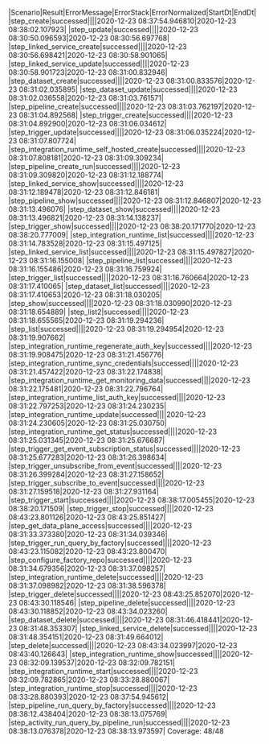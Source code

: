 |Scenario|Result|ErrorMessage|ErrorStack|ErrorNormalized|StartDt|EndDt|
|step_create|successed||||2020-12-23 08:37:54.946810|2020-12-23 08:38:02.107923|
|step_update|successed||||2020-12-23 08:30:50.096593|2020-12-23 08:30:56.697768|
|step_linked_service_create|successed||||2020-12-23 08:30:56.698421|2020-12-23 08:30:58.901065|
|step_linked_service_update|successed||||2020-12-23 08:30:58.901723|2020-12-23 08:31:00.832946|
|step_dataset_create|successed||||2020-12-23 08:31:00.833576|2020-12-23 08:31:02.035895|
|step_dataset_update|successed||||2020-12-23 08:31:02.036558|2020-12-23 08:31:03.761571|
|step_pipeline_create|successed||||2020-12-23 08:31:03.762197|2020-12-23 08:31:04.892568|
|step_trigger_create|successed||||2020-12-23 08:31:04.892900|2020-12-23 08:31:06.034612|
|step_trigger_update|successed||||2020-12-23 08:31:06.035224|2020-12-23 08:31:07.807724|
|step_integration_runtime_self_hosted_create|successed||||2020-12-23 08:31:07.808181|2020-12-23 08:31:09.309234|
|step_pipeline_create_run|successed||||2020-12-23 08:31:09.309820|2020-12-23 08:31:12.188774|
|step_linked_service_show|successed||||2020-12-23 08:31:12.189478|2020-12-23 08:31:12.846181|
|step_pipeline_show|successed||||2020-12-23 08:31:12.846807|2020-12-23 08:31:13.496076|
|step_dataset_show|successed||||2020-12-23 08:31:13.496821|2020-12-23 08:31:14.138237|
|step_trigger_show|successed||||2020-12-23 08:38:20.171770|2020-12-23 08:38:20.777009|
|step_integration_runtime_list|successed||||2020-12-23 08:31:14.783528|2020-12-23 08:31:15.497125|
|step_linked_service_list|successed||||2020-12-23 08:31:15.497827|2020-12-23 08:31:16.155008|
|step_pipeline_list|successed||||2020-12-23 08:31:16.155486|2020-12-23 08:31:16.759924|
|step_trigger_list|successed||||2020-12-23 08:31:16.760664|2020-12-23 08:31:17.410065|
|step_dataset_list|successed||||2020-12-23 08:31:17.410653|2020-12-23 08:31:18.030205|
|step_show|successed||||2020-12-23 08:31:18.030990|2020-12-23 08:31:18.654889|
|step_list2|successed||||2020-12-23 08:31:18.655565|2020-12-23 08:31:19.294236|
|step_list|successed||||2020-12-23 08:31:19.294954|2020-12-23 08:31:19.907662|
|step_integration_runtime_regenerate_auth_key|successed||||2020-12-23 08:31:19.908475|2020-12-23 08:31:21.456776|
|step_integration_runtime_sync_credentials|successed||||2020-12-23 08:31:21.457422|2020-12-23 08:31:22.174838|
|step_integration_runtime_get_monitoring_data|successed||||2020-12-23 08:31:22.175481|2020-12-23 08:31:22.796764|
|step_integration_runtime_list_auth_key|successed||||2020-12-23 08:31:22.797253|2020-12-23 08:31:24.230235|
|step_integration_runtime_update|successed||||2020-12-23 08:31:24.230605|2020-12-23 08:31:25.030750|
|step_integration_runtime_get_status|successed||||2020-12-23 08:31:25.031345|2020-12-23 08:31:25.676687|
|step_trigger_get_event_subscription_status|successed||||2020-12-23 08:31:25.677283|2020-12-23 08:31:26.398634|
|step_trigger_unsubscribe_from_event|successed||||2020-12-23 08:31:26.399284|2020-12-23 08:31:27.158652|
|step_trigger_subscribe_to_event|successed||||2020-12-23 08:31:27.159518|2020-12-23 08:31:27.931164|
|step_trigger_start|successed||||2020-12-23 08:38:17.005455|2020-12-23 08:38:20.171509|
|step_trigger_stop|successed||||2020-12-23 08:43:23.801126|2020-12-23 08:43:25.851427|
|step_get_data_plane_access|successed||||2020-12-23 08:31:33.373380|2020-12-23 08:31:34.039346|
|step_trigger_run_query_by_factory|successed||||2020-12-23 08:43:23.115082|2020-12-23 08:43:23.800470|
|step_configure_factory_repo|successed||||2020-12-23 08:31:34.679356|2020-12-23 08:31:37.098257|
|step_integration_runtime_delete|successed||||2020-12-23 08:31:37.098982|2020-12-23 08:31:38.596378|
|step_trigger_delete|successed||||2020-12-23 08:43:25.852070|2020-12-23 08:43:30.118546|
|step_pipeline_delete|successed||||2020-12-23 08:43:30.118852|2020-12-23 08:43:34.023260|
|step_dataset_delete|successed||||2020-12-23 08:31:46.418441|2020-12-23 08:31:48.353307|
|step_linked_service_delete|successed||||2020-12-23 08:31:48.354151|2020-12-23 08:31:49.664012|
|step_delete|successed||||2020-12-23 08:43:34.023997|2020-12-23 08:43:40.126643|
|step_integration_runtime_show|successed||||2020-12-23 08:32:09.139537|2020-12-23 08:32:09.782151|
|step_integration_runtime_start|successed||||2020-12-23 08:32:09.782865|2020-12-23 08:33:28.880067|
|step_integration_runtime_stop|successed||||2020-12-23 08:33:28.880393|2020-12-23 08:37:54.945612|
|step_pipeline_run_query_by_factory|successed||||2020-12-23 08:38:12.438404|2020-12-23 08:38:13.075769|
|step_activity_run_query_by_pipeline_run|successed||||2020-12-23 08:38:13.076378|2020-12-23 08:38:13.973597|
Coverage: 48/48
